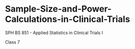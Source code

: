 # Sample-Size-and-Power-Calculations-in-Clinical-Trials
SPH BS 851 - Applied Statistics in Clinical Trials I

Class 7
